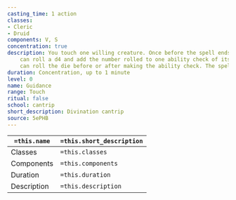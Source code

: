 ```yaml
---
casting_time: 1 action
classes:
- Cleric
- Druid
components: V, S
concentration: true
description: You touch one willing creature. Once before the spell ends, the target
    can roll a d4 and add the number rolled to one ability check of its choice. It
    can roll the die before or after making the ability check. The spell then ends.
duration: Concentration, up to 1 minute
level: 0
name: Guidance
range: Touch
ritual: false
school: cantrip
short_description: Divination cantrip
source: 5ePHB
---
```


| `=this.name` | `=this.short_description` |
| ------------ | ------------------------- |
| Classes      | `=this.classes`           |
| Components   | `=this.components`        |
| Duration     | `=this.duration`          |
| Description  | `=this.description`       |